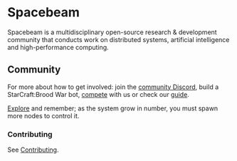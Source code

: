 # Spacebeam

Spacebeam is a multidisciplinary open-source research & development community that conducts work on distributed systems, artificial intelligence and high-performance computing.

## Community
For more about how to get involved: join the [community Discord](https://discord.com/invite/SFpVE5Z), build a StarCraft:Brood War bot, [compete](https://torchup.org) with us or check our [guide](https://github.com/spacebeam/guide/wiki).

[Explore](https://spacebeam.org) and remember; as the system grow in number, you must spawn more nodes to control it.

### Contributing

See [Contributing](CONTRIBUTING.md).
